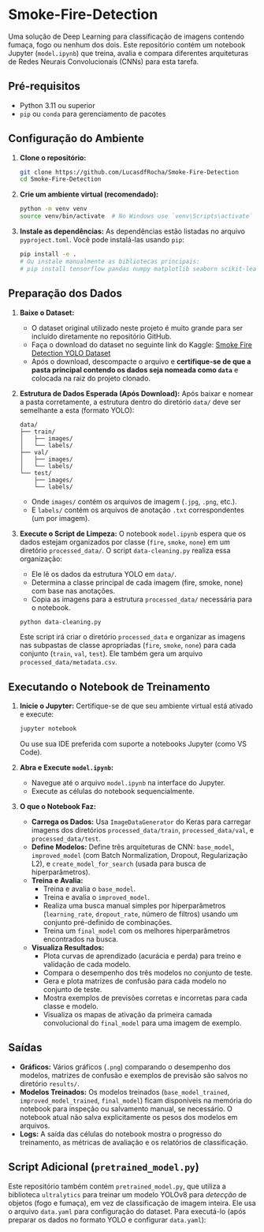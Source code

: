 # Smoke-Fire-Detection

Uma solução de Deep Learning para classificação de imagens contendo fumaça, fogo ou nenhum dos dois. Este repositório contém um notebook Jupyter (`model.ipynb`) que treina, avalia e compara diferentes arquiteturas de Redes Neurais Convolucionais (CNNs) para esta tarefa.

## Pré-requisitos

*   Python 3.11 ou superior
*   `pip` ou `conda` para gerenciamento de pacotes

## Configuração do Ambiente

1.  **Clone o repositório:**
    ```bash
    git clone https://github.com/LucasdfRocha/Smoke-Fire-Detection
    cd Smoke-Fire-Detection
    ```

2.  **Crie um ambiente virtual (recomendado):**
    ```bash
    python -m venv venv
    source venv/bin/activate  # No Windows use `venv\Scripts\activate`
    ```

3.  **Instale as dependências:**
    As dependências estão listadas no arquivo `pyproject.toml`. Você pode instalá-las usando `pip`:
    ```bash
    pip install -e .
    # Ou instale manualmente as bibliotecas principais:
    # pip install tensorflow pandas numpy matplotlib seaborn scikit-learn scikeras opencv-python tqdm pillow ultralytics pyyaml
    ```

## Preparação dos Dados

1.  **Baixe o Dataset:**
    *   O dataset original utilizado neste projeto é muito grande para ser incluído diretamente no repositório GitHub.
    *   Faça o download do dataset no seguinte link do Kaggle: [Smoke Fire Detection YOLO Dataset](https://www.kaggle.com/datasets/sayedgamal99/smoke-fire-detection-yolo)
    *   Após o download, descompacte o arquivo e **certifique-se de que a pasta principal contendo os dados seja nomeada como `data`** e colocada na raiz do projeto clonado.

2.  **Estrutura de Dados Esperada (Após Download):** Após baixar e nomear a pasta corretamente, a estrutura dentro do diretório `data/` deve ser semelhante a esta (formato YOLO):
    ```
    data/
    ├── train/
    │   ├── images/
    │   └── labels/
    ├── val/
    │   ├── images/
    │   └── labels/
    └── test/
        ├── images/
        └── labels/
    ```
    *   Onde `images/` contém os arquivos de imagem (`.jpg`, `.png`, etc.).
    *   E `labels/` contém os arquivos de anotação `.txt` correspondentes (um por imagem).

3.  **Execute o Script de Limpeza:** O notebook `model.ipynb` espera que os dados estejam organizados por classe (`fire`, `smoke`, `none`) em um diretório `processed_data/`. O script `data-cleaning.py` realiza essa organização:
    *   Ele lê os dados da estrutura YOLO em `data/`.
    *   Determina a classe principal de cada imagem (fire, smoke, none) com base nas anotações.
    *   Copia as imagens para a estrutura `processed_data/` necessária para o notebook.
    ```bash
    python data-cleaning.py
    ```
    Este script irá criar o diretório `processed_data` e organizar as imagens nas subpastas de classe apropriadas (`fire`, `smoke`, `none`) para cada conjunto (`train`, `val`, `test`). Ele também gera um arquivo `processed_data/metadata.csv`.

## Executando o Notebook de Treinamento

1.  **Inicie o Jupyter:** Certifique-se de que seu ambiente virtual está ativado e execute:
    ```bash
    jupyter notebook
    ```
    Ou use sua IDE preferida com suporte a notebooks Jupyter (como VS Code).

2.  **Abra e Execute `model.ipynb`:**
    *   Navegue até o arquivo `model.ipynb` na interface do Jupyter.
    *   Execute as células do notebook sequencialmente.

3.  **O que o Notebook Faz:**
    *   **Carrega os Dados:** Usa `ImageDataGenerator` do Keras para carregar imagens dos diretórios `processed_data/train`, `processed_data/val`, e `processed_data/test`.
    *   **Define Modelos:** Define três arquiteturas de CNN: `base_model`, `improved_model` (com Batch Normalization, Dropout, Regularização L2), e `create_model_for_search` (usada para busca de hiperparâmetros).
    *   **Treina e Avalia:**
        *   Treina e avalia o `base_model`.
        *   Treina e avalia o `improved_model`.
        *   Realiza uma busca manual simples por hiperparâmetros (`learning_rate`, `dropout_rate`, número de filtros) usando um conjunto pré-definido de combinações.
        *   Treina um `final_model` com os melhores hiperparâmetros encontrados na busca.
    *   **Visualiza Resultados:**
        *   Plota curvas de aprendizado (acurácia e perda) para treino e validação de cada modelo.
        *   Compara o desempenho dos três modelos no conjunto de teste.
        *   Gera e plota matrizes de confusão para cada modelo no conjunto de teste.
        *   Mostra exemplos de previsões corretas e incorretas para cada classe e modelo.
        *   Visualiza os mapas de ativação da primeira camada convolucional do `final_model` para uma imagem de exemplo.

## Saídas

*   **Gráficos:** Vários gráficos (`.png`) comparando o desempenho dos modelos, matrizes de confusão e exemplos de previsão são salvos no diretório `results/`.
*   **Modelos Treinados:** Os modelos treinados (`base_model_trained`, `improved_model_trained`, `final_model`) ficam disponíveis na memória do notebook para inspeção ou salvamento manual, se necessário. O notebook atual não salva explicitamente os pesos dos modelos em arquivos.
*   **Logs:** A saída das células do notebook mostra o progresso do treinamento, as métricas de avaliação e os relatórios de classificação.

## Script Adicional (`pretrained_model.py`)

Este repositório também contém `pretrained_model.py`, que utiliza a biblioteca `ultralytics` para treinar um modelo YOLOv8 para *detecção* de objetos (fogo e fumaça), em vez de classificação de imagem inteira. Ele usa o arquivo `data.yaml` para configuração do dataset. Para executá-lo (após preparar os dados no formato YOLO e configurar `data.yaml`):
